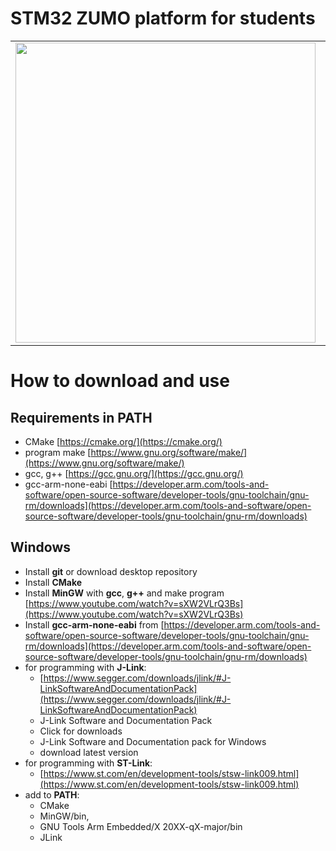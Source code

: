 # STM32 ZUMO platform for students
<table>
  <tr>
    <td><img src="https://www.agh.edu.pl/fileadmin/default/templates/images/uczelnia/siw/znak/symetryczny/en/dwuwiersz/agh_nzw_s_en_2w_wbr_rgb_150ppi.jpg" height=480></td>
    <td><img src="https://i.imgur.com/IT10WP1.jpg" height=480></td>
  </tr>
</table>

# How to download and use
## Requirements in PATH
- CMake [https://cmake.org/](https://cmake.org/)
- program make [https://www.gnu.org/software/make/](https://www.gnu.org/software/make/)
- gcc, g++ [https://gcc.gnu.org/](https://gcc.gnu.org/)
- gcc-arm-none-eabi [https://developer.arm.com/tools-and-software/open-source-software/developer-tools/gnu-toolchain/gnu-rm/downloads](https://developer.arm.com/tools-and-software/open-source-software/developer-tools/gnu-toolchain/gnu-rm/downloads)
## Windows
- Install **git** or download desktop repository
- Install **CMake**
- Install **MinGW** with **gcc**, **g++** and make program [https://www.youtube.com/watch?v=sXW2VLrQ3Bs](https://www.youtube.com/watch?v=sXW2VLrQ3Bs)
- Install **gcc-arm-none-eabi** from [https://developer.arm.com/tools-and-software/open-source-software/developer-tools/gnu-toolchain/gnu-rm/downloads](https://developer.arm.com/tools-and-software/open-source-software/developer-tools/gnu-toolchain/gnu-rm/downloads)
- for programming with **J-Link**:
  - [https://www.segger.com/downloads/jlink/#J-LinkSoftwareAndDocumentationPack](https://www.segger.com/downloads/jlink/#J-LinkSoftwareAndDocumentationPack)
  - J-Link Software and Documentation Pack
  - Click for downloads
  - J-Link Software and Documentation pack for Windows
  - download latest version
- for programming with **ST-Link**:
  - [https://www.st.com/en/development-tools/stsw-link009.html](https://www.st.com/en/development-tools/stsw-link009.html)
- add to **PATH**:
  - CMake
  - MinGW/bin, 
  - GNU Tools Arm Embedded/X 20XX-qX-major/bin 
  - JLink
